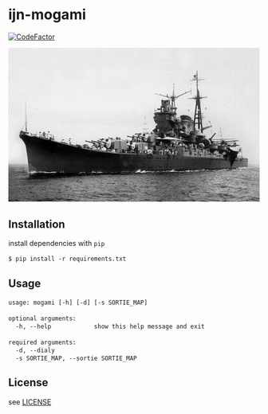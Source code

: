 # ijn-mogami

[![CodeFactor](https://www.codefactor.io/repository/github/cytopz/ijn-mogami/badge)](https://www.codefactor.io/repository/github/cytopz/ijn-mogami)

<p align="center"><img src="mogami.jpg"/></p>

## Installation

install dependencies with `pip`

```{bash}
$ pip install -r requirements.txt
```

## Usage

```{bash}
usage: mogami [-h] [-d] [-s SORTIE_MAP]

optional arguments:
  -h, --help            show this help message and exit

required arguments:
  -d, --dialy
  -s SORTIE_MAP, --sortie SORTIE_MAP
```

## License

see [LICENSE](https://github.com/cytopz/ijn-mogami/blob/master/LICENSE)
